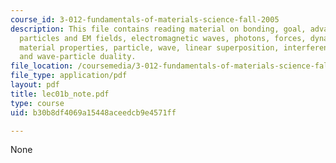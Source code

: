 ```yaml
---
course_id: 3-012-fundamentals-of-materials-science-fall-2005
description: This file contains reading material on bonding, goal, advanced materials,
  particles and EM fields, electromagnetic waves, photons, forces, dynamics, matter,
  material properties, particle, wave, linear superposition, interference patterns
  and wave-particle duality.
file_location: /coursemedia/3-012-fundamentals-of-materials-science-fall-2005/b30b8df4069a15448aceedcb9e4571ff_lec01b_note.pdf
file_type: application/pdf
layout: pdf
title: lec01b_note.pdf
type: course
uid: b30b8df4069a15448aceedcb9e4571ff

---
```

None